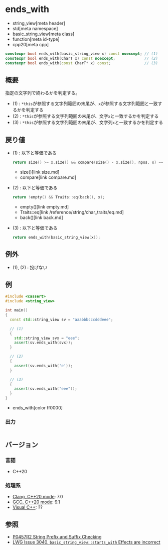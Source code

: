 # ends_with
* string_view[meta header]
* std[meta namespace]
* basic_string_view[meta class]
* function[meta id-type]
* cpp20[meta cpp]

```cpp
constexpr bool ends_with(basic_string_view x) const noexcept; // (1)
constexpr bool ends_with(CharT x) const noexcept;             // (2)
constexpr bool ends_with(const CharT* x) const;               // (3)
```

## 概要
指定の文字列で終わるかを判定する。

- (1) : `*this`が参照する文字列範囲の末尾が、`x`が参照する文字列範囲と一致するかを判定する
- (2) : `*this`が参照する文字列範囲の末尾が、文字`x`と一致するかを判定する
- (3) : `*this`が参照する文字列範囲の末尾が、文字列`x`と一致するかを判定する


## 戻り値
- (1) : 以下と等価である
    ```cpp
    return size() >= x.size() && compare(size() - x.size(), npos, x) == 0;
    ```
    * size()[link size.md]
    * compare[link compare.md]

- (2) : 以下と等価である
    ```cpp
    return !empty() && Traits::eq(back(), x);
    ```
    * empty()[link empty.md]
    * Traits::eq[link /reference/string/char_traits/eq.md]
    * back()[link back.md]

- (3) : 以下と等価である
    ```cpp
    return ends_with(basic_string_view(x));
    ```


## 例外
- (1), (2) : 投げない


## 例
```cpp example
#include <cassert>
#include <string_view>

int main()
{
  const std::string_view sv = "aaabbbcccdddeee";

  // (1)
  {
    std::string_view svx = "eee"; 
    assert(sv.ends_with(svx));
  }

  // (2)
  {
    assert(sv.ends_with('e'));
  }

  // (3)
  {
    assert(sv.ends_with("eee"));
  }
}
```
* ends_with[color ff0000]

### 出力
```
```

## バージョン
### 言語
- C++20

### 処理系
- [Clang, C++20 mode](/implementation.md#clang): 7.0
- [GCC, C++20 mode](/implementation.md#gcc): 9.1
- [Visual C++](/implementation.md#visual_cpp): ??

## 参照
- [P0457R2 String Prefix and Suffix Checking](http://www.open-std.org/jtc1/sc22/wg21/docs/papers/2017/p0457r2.html)
- [LWG Issue 3040. `basic_string_view::starts_with` Effects are incorrect](https://wg21.cmeerw.net/lwg/issue3040)
